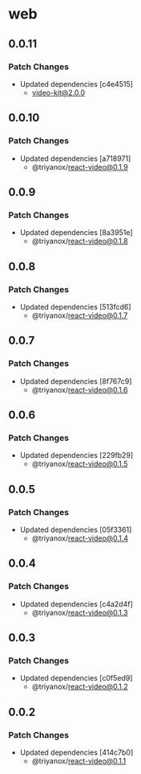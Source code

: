 # web

## 0.0.11

### Patch Changes

- Updated dependencies [c4e4515]
  - video-kit@2.0.0

## 0.0.10

### Patch Changes

- Updated dependencies [a718971]
  - @triyanox/react-video@0.1.9

## 0.0.9

### Patch Changes

- Updated dependencies [8a3951e]
  - @triyanox/react-video@0.1.8

## 0.0.8

### Patch Changes

- Updated dependencies [513fcd6]
  - @triyanox/react-video@0.1.7

## 0.0.7

### Patch Changes

- Updated dependencies [8f767c9]
  - @triyanox/react-video@0.1.6

## 0.0.6

### Patch Changes

- Updated dependencies [229fb29]
  - @triyanox/react-video@0.1.5

## 0.0.5

### Patch Changes

- Updated dependencies [05f3361]
  - @triyanox/react-video@0.1.4

## 0.0.4

### Patch Changes

- Updated dependencies [c4a2d4f]
  - @triyanox/react-video@0.1.3

## 0.0.3

### Patch Changes

- Updated dependencies [c0f5ed9]
  - @triyanox/react-video@0.1.2

## 0.0.2

### Patch Changes

- Updated dependencies [414c7b0]
  - @triyanox/react-video@0.1.1
